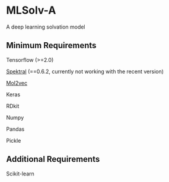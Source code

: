 # MLSolv-A
A deep learning solvation model

## Minimum Requirements
Tensorflow (>=2.0)

[Spektral](https://graphneural.network/, "spektral") (==0.6.2, currently not working with the recent version)

[Mol2vec](https://github.com/samoturk/mol2vec, "mol2vec")

Keras

RDkit

Numpy

Pandas

Pickle

## Additional Requirements

Scikit-learn
